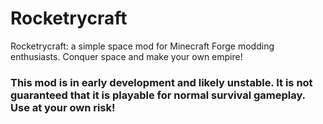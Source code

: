 # Rocketrycraft
Rocketrycraft: a simple space mod for Minecraft Forge modding enthusiasts. Conquer space and make your own empire!

### This mod is in early development and likely unstable. It is not guaranteed that it is playable for normal survival gameplay. Use at your own risk!
